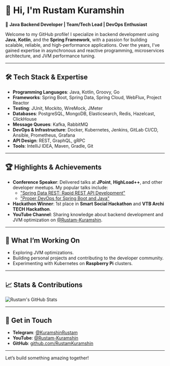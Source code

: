 # 👋 Hi, I'm Rustam Kuramshin

🚀 **Java Backend Developer | Team/Tech Lead | DevOps Enthusiast**

Welcome to my GitHub profile! I specialize in backend development using **Java**, **Kotlin**, and the **Spring Framework**, with a passion for building scalable, reliable, and high-performance applications. Over the years, I've gained expertise in asynchronous and reactive programming, microservices architecture, and JVM performance tuning.

---

## 🛠️ **Tech Stack & Expertise**

- **Programming Languages**: Java, Kotlin, Groovy, Go
- **Frameworks**: Spring Boot, Spring Data, Spring Cloud, WebFlux, Project Reactor
- **Testing**: JUnit, Mockito, WireMock, JMeter
- **Databases**: PostgreSQL, MongoDB, Elasticsearch, Redis, Hazelcast, ClickHouse
- **Message Queues**: Kafka, RabbitMQ
- **DevOps & Infrastructure**: Docker, Kubernetes, Jenkins, GitLab CI/CD, Ansible, Prometheus, Grafana
- **API Design**: REST, GraphQL, gRPC
- **Tools**: IntelliJ IDEA, Maven, Gradle, Git

---

## 🏆 **Highlights & Achievements**

- **Conference Speaker**: Delivered talks at **JPoint**, **HighLoad++**, and other developer meetups. My popular talks include:
    - ["Spring Data REST: Rapid REST API Development"](https://youtu.be/roaGUHaWPxw)
    - ["Proper DevOps for Spring Boot and Java"](https://youtu.be/oKaYqfIevaM)
- **Hackathon Winner**: 1st place in **Smart Social Hackathon** and **VTB Archi TECH Hackathon**.
- **YouTube Channel**: Sharing knowledge about backend development and JVM optimization on [@Rustam-Kuramshin](https://www.youtube.com/@rustam-kuramshin).

---

## 🌱 **What I’m Working On**

- Exploring JVM optimizations.
- Building personal projects and contributing to the developer community.
- Experimenting with Kubernetes on **Raspberry Pi** clusters.

---

## 📈 **Stats & Contributions**

![Rustam's GitHub Stats](https://github-readme-stats.vercel.app/api?username=RustamKuramshin&show_icons=true&theme=radical)

---

## 📩 **Get in Touch**

- **Telegram**: [@KuramshinRustam](https://t.me/KuramshinRustam)
- **YouTube**: [@Rustam-Kuramshin](https://www.youtube.com/@rustam-kuramshin)
- **GitHub**: [github.com/RustamKuramshin](https://github.com/RustamKuramshin)

---

Let’s build something amazing together!
